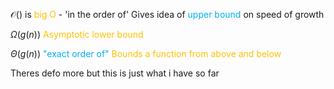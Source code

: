 $\mathcal{O}()$ is <span style="color:#ffc000">big O</span> - 'in the order of'
Gives idea of <span style="color:#00b0f0">upper bound</span> on speed of growth

$\Omega(g(n))$ <span style="color:#ffc000">Asymptotic lower bound </span>

$\Theta(g(n))$ <span style="color:#00b0f0">"exact order of"</span>
	<span style="color:#ffc000">Bounds a function from above and below</span> 
	
Theres defo more but this is just what i have so far 